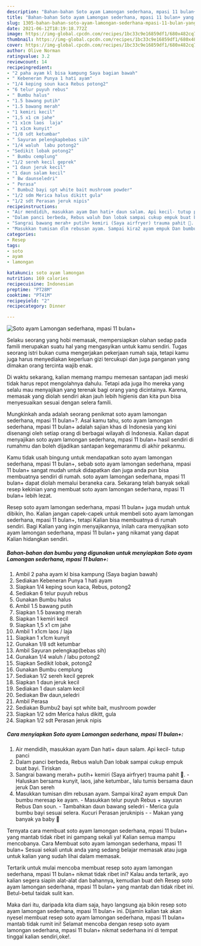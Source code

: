 ```yaml
---
description: "Bahan-bahan Soto ayam Lamongan sederhana, mpasi 11 bulan+ yang nikmat Untuk Jualan"
title: "Bahan-bahan Soto ayam Lamongan sederhana, mpasi 11 bulan+ yang nikmat Untuk Jualan"
slug: 1305-bahan-bahan-soto-ayam-lamongan-sederhana-mpasi-11-bulan-yang-nikmat-untuk-jualan
date: 2021-06-12T18:19:18.772Z
image: https://img-global.cpcdn.com/recipes/1bc33c9e16859df1/680x482cq70/soto-ayam-lamongan-sederhana-mpasi-11-bulan-foto-resep-utama.jpg
thumbnail: https://img-global.cpcdn.com/recipes/1bc33c9e16859df1/680x482cq70/soto-ayam-lamongan-sederhana-mpasi-11-bulan-foto-resep-utama.jpg
cover: https://img-global.cpcdn.com/recipes/1bc33c9e16859df1/680x482cq70/soto-ayam-lamongan-sederhana-mpasi-11-bulan-foto-resep-utama.jpg
author: Olive Norman
ratingvalue: 3.2
reviewcount: 14
recipeingredient:
- "2 paha ayam kl bisa kampung Saya bagian bawah"
- " Kebeneran Punya 1 hati ayam"
- "1/4 keping soun kaca Rebus potong2"
- "6 telur puyuh rebus"
- " Bumbu halus"
- "1.5 bawang putih"
- "1.5 bawang merah"
- "1 kemiri kecil"
- "1,5 x1 cm jahe"
- "1 x1cm laos  laja"
- "1 x1cm kunyit"
- "1/8 sdt ketumbar"
- " Sayuran pelengkapbebas sih"
- "1/4 waluh  labu potong2"
- "Sedikit lobak potong2"
- " Bumbu cemplung"
- "1/2 sereh kecil geprek"
- "1 daun jeruk kecil"
- "1 daun salam kecil"
- " Bw daunseledri"
- " Perasa"
- " Bumbu2 bayi spt white bait mushroom powder"
- "1/2 sdm Merica halus dikitt gula"
- "1/2 sdt Perasan jeruk nipis"
recipeinstructions:
- "Air mendidih, masukkan ayam Dan hati+ daun salam. Api kecil- tutup panci"
- "Dalam panci berbeda, Rebus waluh Dan lobak sampai cukup empuk buat bayi. Tiriskan"
- "Sangrai bawang merah+ putih+ kemiri (Saya airfryer) trauma pahit 😬. Haluskan bersama kunyit, laos, jahe ketumbar., lalu tumis bersama daun jeruk Dan sereh"
- "Masukkan tumisan dlm rebusan ayam. Sampai kira2 ayam empuk Dan bumbu meresap ke ayam. Masukkan telur puyuh Rebus + sayuran Rebus Dan soun. Tambahkan daun bawang seledri Merica gula bumbu bayi sesuai selera. Kucuri Perasan jeruknipis  Makan yang banyak ya baby 🤗"
categories:
- Resep
tags:
- soto
- ayam
- lamongan

katakunci: soto ayam lamongan 
nutrition: 169 calories
recipecuisine: Indonesian
preptime: "PT28M"
cooktime: "PT41M"
recipeyield: "2"
recipecategory: Dinner

---
```



![Soto ayam Lamongan sederhana, mpasi 11 bulan+](https://img-global.cpcdn.com/recipes/1bc33c9e16859df1/680x482cq70/soto-ayam-lamongan-sederhana-mpasi-11-bulan-foto-resep-utama.jpg)

Selaku seorang yang hobi memasak, mempersiapkan olahan sedap pada famili merupakan suatu hal yang mengasyikan untuk kamu sendiri. Tugas seorang istri bukan cuma mengerjakan pekerjaan rumah saja, tetapi kamu juga harus menyediakan keperluan gizi tercukupi dan juga panganan yang dimakan orang tercinta wajib enak.

Di waktu  sekarang, kalian memang mampu memesan santapan jadi meski tidak harus repot mengolahnya dahulu. Tetapi ada juga lho mereka yang selalu mau menyajikan yang terenak bagi orang yang dicintainya. Karena, memasak yang diolah sendiri akan jauh lebih higienis dan kita pun bisa menyesuaikan sesuai dengan selera famili. 



Mungkinkah anda adalah seorang penikmat soto ayam lamongan sederhana, mpasi 11 bulan+?. Asal kamu tahu, soto ayam lamongan sederhana, mpasi 11 bulan+ adalah sajian khas di Indonesia yang kini disenangi oleh setiap orang di berbagai wilayah di Indonesia. Kalian dapat menyajikan soto ayam lamongan sederhana, mpasi 11 bulan+ hasil sendiri di rumahmu dan boleh dijadikan santapan kegemaranmu di akhir pekanmu.

Kamu tidak usah bingung untuk mendapatkan soto ayam lamongan sederhana, mpasi 11 bulan+, sebab soto ayam lamongan sederhana, mpasi 11 bulan+ sangat mudah untuk didapatkan dan juga anda pun bisa membuatnya sendiri di rumah. soto ayam lamongan sederhana, mpasi 11 bulan+ dapat diolah memalui beraneka cara. Sekarang telah banyak sekali resep kekinian yang membuat soto ayam lamongan sederhana, mpasi 11 bulan+ lebih lezat.

Resep soto ayam lamongan sederhana, mpasi 11 bulan+ juga mudah untuk dibikin, lho. Kalian jangan capek-capek untuk membeli soto ayam lamongan sederhana, mpasi 11 bulan+, tetapi Kalian bisa membuatnya di rumah sendiri. Bagi Kalian yang ingin menyajikannya, inilah cara menyajikan soto ayam lamongan sederhana, mpasi 11 bulan+ yang nikamat yang dapat Kalian hidangkan sendiri.

<!--inarticleads1-->

##### Bahan-bahan dan bumbu yang digunakan untuk menyiapkan Soto ayam Lamongan sederhana, mpasi 11 bulan+:

1. Ambil 2 paha ayam kl bisa kampung (Saya bagian bawah)
1. Sediakan  Kebeneran Punya 1 hati ayam
1. Siapkan 1/4 keping soun kaca, Rebus, potong2
1. Sediakan 6 telur puyuh rebus
1. Gunakan  Bumbu halus
1. Ambil 1.5 bawang putih
1. Siapkan 1.5 bawang merah
1. Siapkan 1 kemiri kecil
1. Siapkan 1,5 x1 cm jahe
1. Ambil 1 x1cm laos / laja
1. Siapkan 1 x1cm kunyit
1. Gunakan 1/8 sdt ketumbar
1. Ambil  Sayuran pelengkap(bebas sih)
1. Gunakan 1/4 waluh / labu potong2
1. Siapkan Sedikit lobak, potong2
1. Gunakan  Bumbu cemplung
1. Sediakan 1/2 sereh kecil geprek
1. Siapkan 1 daun jeruk kecil
1. Sediakan 1 daun salam kecil
1. Sediakan  Bw daun,seledri
1. Ambil  Perasa
1. Sediakan  Bumbu2 bayi spt white bait, mushroom powder
1. Siapkan 1/2 sdm Merica halus dikitt, gula
1. Siapkan 1/2 sdt Perasan jeruk nipis




<!--inarticleads2-->

##### Cara menyiapkan Soto ayam Lamongan sederhana, mpasi 11 bulan+:

1. Air mendidih, masukkan ayam Dan hati+ daun salam. Api kecil- tutup panci
1. Dalam panci berbeda, Rebus waluh Dan lobak sampai cukup empuk buat bayi. Tiriskan
1. Sangrai bawang merah+ putih+ kemiri (Saya airfryer) trauma pahit 😬. - Haluskan bersama kunyit, laos, jahe ketumbar., lalu tumis bersama daun jeruk Dan sereh
1. Masukkan tumisan dlm rebusan ayam. Sampai kira2 ayam empuk Dan bumbu meresap ke ayam. - Masukkan telur puyuh Rebus + sayuran Rebus Dan soun. - Tambahkan daun bawang seledri - Merica gula bumbu bayi sesuai selera. Kucuri Perasan jeruknipis -  - Makan yang banyak ya baby 🤗




Ternyata cara membuat soto ayam lamongan sederhana, mpasi 11 bulan+ yang mantab tidak ribet ini gampang sekali ya! Kalian semua mampu mencobanya. Cara Membuat soto ayam lamongan sederhana, mpasi 11 bulan+ Sesuai sekali untuk anda yang sedang belajar memasak atau juga untuk kalian yang sudah lihai dalam memasak.

Tertarik untuk mulai mencoba membuat resep soto ayam lamongan sederhana, mpasi 11 bulan+ nikmat tidak ribet ini? Kalau anda tertarik, ayo kalian segera siapin alat-alat dan bahannya, kemudian buat deh Resep soto ayam lamongan sederhana, mpasi 11 bulan+ yang mantab dan tidak ribet ini. Betul-betul taidak sulit kan. 

Maka dari itu, daripada kita diam saja, hayo langsung aja bikin resep soto ayam lamongan sederhana, mpasi 11 bulan+ ini. Dijamin kalian tak akan nyesel membuat resep soto ayam lamongan sederhana, mpasi 11 bulan+ mantab tidak rumit ini! Selamat mencoba dengan resep soto ayam lamongan sederhana, mpasi 11 bulan+ nikmat sederhana ini di tempat tinggal kalian sendiri,oke!.


